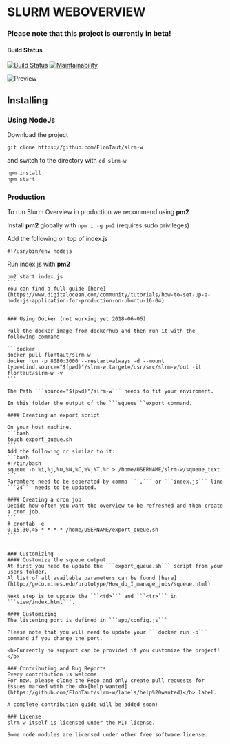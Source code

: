 # SLURM WEBOVERVIEW

### Please note that this project is currently in beta!

#### Build Status
[![Build Status](https://travis-ci.com/FlonTaut/slrm-w.svg?branch=master)](https://travis-ci.com/FlonTaut/slrm-w)
[![Maintainability](https://api.codeclimate.com/v1/badges/1e3810dfcafddb91cb6e/maintainability)](https://codeclimate.com/github/FlonTaut/slrm-w/maintainability)
 
![Preview](https://github.com/FlonTaut/slrm-w/raw/master/res/preview.png "Preview")

## Installing
### Using NodeJs

Download the project
```
git clone https://github.com/FlonTaut/slrm-w
```
and switch to the directory with ```cd slrm-w ```

```javascript
npm install
npm start
```

### Production
To run Slurm Overview in production we recommend using <b>pm2</b>

Install <b>pm2</b> globally with ```npm i -g pm2``` (requires sudo privileges)

Add the following on top of index.js
```
#!/usr/bin/env nodejs
```
Run index.js with <b>pm2</b>
````
pm2 start index.js
```
You can find a full guide [here](https://www.digitalocean.com/community/tutorials/how-to-set-up-a-node-js-application-for-production-on-ubuntu-16-04)


### Using Docker (not working yet 2018-06-06)

Pull the docker image from dockerhub and then run it with the following command

```docker
docker pull flontaut/slrm-w
docker run -p 8080:3000 --restart=always -d --mount type=bind,source="$(pwd)"/slrm-w,target=/usr/src/slrm-w/out -it flontaut/slrm-w -v
```

The Path ```source="$(pwd)"/slrm-w``` needs to fit your enviroment.

In this folder the output of the ```squeue```export command.

#### Creating an export script

On your host machine.
```bash
touch export_queue.sh
```
Add the following or similar to it:
```bash
#!/bin/bash
squeue -o %i,%j,%u,%N,%C,%V,%T,%r > /home/USERNAME/slrm-w/squeue_text
```
Paramters need to be seperated by comma ```,``` or ```index.js``` line ```24``` needs to be updated.

#### Creating a cron job
Decide how often you want the overview to be refreshed and then create a cron job.
```
# crontab -e
0,15,30,45 * * * * /home/USERNAME/export_queue.sh
```


### Customizing
#### Customize the squeue output
At first you need to update the ```export_queue.sh``` script from your users folder.
Al list of all available parameters can be found [here](http://geco.mines.edu/prototype/How_do_I_manage_jobs/squeue.html)

Next step is to update the ```<td>``` and ```<tr>``` in ```view/index.html```.

#### Customizing
The listening port is defined in ```app/config.js```

Please note that you will need to update your ```docker run -p``` command if you change the port.

<b>Currently no support can be provided if you customize the project!</b>

### Contributing and Bug Reports
Every contribution is welcome.
For now, please clone the Repo and only create pull requests for issues marked with the <b>[help wanted](https://github.com/FlonTaut/slrm-w/labels/help%20wanted)</b> label.

A complete contribution guide will be added soon!

### License
slrm-w itself is licensed under the MIT license.

Some node modules are licensed under other free software license.
